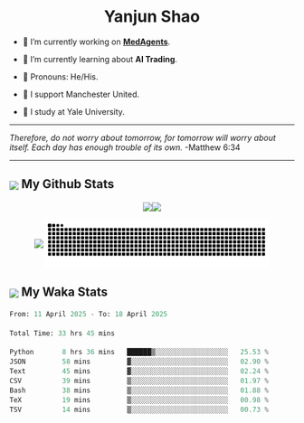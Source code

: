 

<h1 align="center">Yanjun Shao</h1>

- 🐒 I’m currently working on **[MedAgents](https://github.com/gersteinlab/MedAgents)**.

- 🦧 I’m currently learning about **AI Trading**.

- 🦍 Pronouns: He/His.

- 👹 I support Manchester United.

- 🐶 I study at Yale University.

---

<i> Therefore, do not worry about tomorrow, for tomorrow will worry about itself. Each day has enough trouble of its own. </i> -Matthew 6:34

---

<h2><img src="https://emojis.slackmojis.com/emojis/images/1579216111/7550/pikachu_wave.gif?1579216111" align="center" width="28" /> My Github Stats</h2>

<p align="center"><img align="center" src = "https://github-readme-stats.vercel.app/api?username=super-dainiu&show_icons=true&count_private=true&theme=tokyonight&hide=issues&line_height=30" width="400px"><img align="center" src = "https://github-readme-streak-stats.herokuapp.com/?user=super-dainiu&theme=tokyonight" width="400px"></p>

<p align="center"><img align="center" width="400px" src="https://github-readme-stats.vercel.app/api/top-langs/?username=super-dainiu&layout=compact&theme=tokyonight&hide=html,tex,jupyter%20notebook"><img align="center" width="400px" src="https://github.com/super-dainiu/super-dainiu/blob/output/github-contribution-grid-snake.svg"></p>

<h2><img src="https://emojis.slackmojis.com/emojis/images/1579216111/7550/pikachu_wave.gif?1579216111" align="center" width="28" /> My Waka Stats</h2>

<!--START_SECTION:waka-->

```python
From: 11 April 2025 - To: 18 April 2025

Total Time: 33 hrs 45 mins

Python       8 hrs 36 mins   ██████▒░░░░░░░░░░░░░░░░░░   25.53 %
JSON         58 mins         ▓░░░░░░░░░░░░░░░░░░░░░░░░   02.90 %
Text         45 mins         ▓░░░░░░░░░░░░░░░░░░░░░░░░   02.24 %
CSV          39 mins         ▒░░░░░░░░░░░░░░░░░░░░░░░░   01.97 %
Bash         38 mins         ▒░░░░░░░░░░░░░░░░░░░░░░░░   01.88 %
TeX          19 mins         ▒░░░░░░░░░░░░░░░░░░░░░░░░   00.98 %
TSV          14 mins         ▒░░░░░░░░░░░░░░░░░░░░░░░░   00.73 %
```

<!--END_SECTION:waka-->
